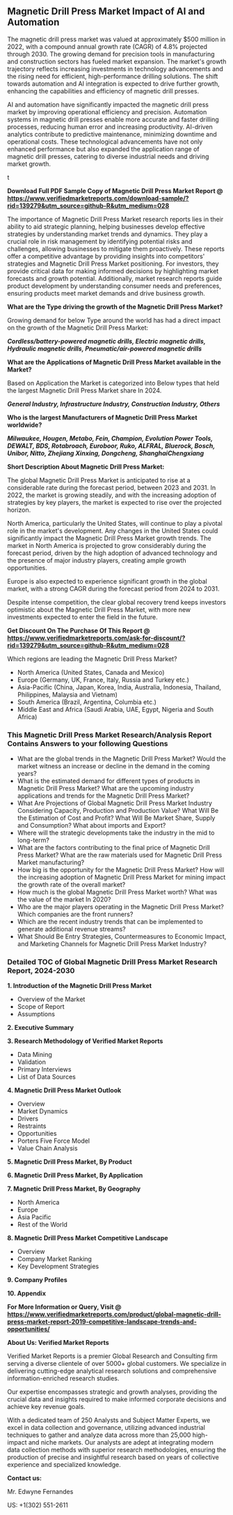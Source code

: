 <h2>Magnetic Drill Press Market Impact of AI and Automation</h2><p>The magnetic drill press market was valued at approximately $500 million in 2022, with a compound annual growth rate (CAGR) of 4.8% projected through 2030. The growing demand for precision tools in manufacturing and construction sectors has fueled market expansion. The market's growth trajectory reflects increasing investments in technology advancements and the rising need for efficient, high-performance drilling solutions. The shift towards automation and AI integration is expected to drive further growth, enhancing the capabilities and efficiency of magnetic drill presses.</p><p>AI and automation have significantly impacted the magnetic drill press market by improving operational efficiency and precision. Automation systems in magnetic drill presses enable more accurate and faster drilling processes, reducing human error and increasing productivity. AI-driven analytics contribute to predictive maintenance, minimizing downtime and operational costs. These technological advancements have not only enhanced performance but also expanded the application range of magnetic drill presses, catering to diverse industrial needs and driving market growth.</p>t</p><p id="" class=""><strong>Download Full PDF Sample Copy of Magnetic Drill Press Market Report @ <a href="https://www.verifiedmarketreports.com/download-sample/?rid=139279&utm_source=github-R&utm_medium=028" target="_blank">https://www.verifiedmarketreports.com/download-sample/?rid=139279&utm_source=github-R&utm_medium=028</a></strong></p><p>The importance of&nbsp;Magnetic Drill Press Market research reports lies in their ability to aid strategic planning, helping businesses develop effective strategies by understanding market trends and dynamics. They play a crucial role in risk management by identifying potential risks and challenges, allowing businesses to mitigate them proactively. These reports offer a competitive advantage by providing insights into competitors' strategies and Magnetic Drill Press Market positioning. For investors, they provide critical data for making informed decisions by highlighting market forecasts and growth potential. Additionally, market research reports guide product development by understanding consumer needs and preferences, ensuring products meet market demands and drive business growth.</p><p><strong>What are the&nbsp;Type driving the growth of the Magnetic Drill Press Market?</strong></p><p id="" class="">Growing demand for below Type around the world has had a direct impact on the growth of the Magnetic Drill Press Market:</p><em><strong>Cordless/battery-powered magnetic drills, Electric magnetic drills, Hydraulic magnetic drills, Pneumatic/air-powered magnetic drills</strong></em></p><strong>What are the&nbsp;Applications&nbsp;of Magnetic Drill Press Market available in the Market?</strong></p><p id="" class="">Based on Application the Market is categorized into Below types that held the largest Magnetic Drill Press Market share In 2024.</p><em><strong>General Industry, Infrastructure Industry, Construction Industry, Others</strong></em></p><strong>Who is the largest Manufacturers of Magnetic Drill Press Market worldwide?</strong></p><p><em><strong>Milwaukee, Hougen, Metabo, Fein, Champion, Evolution Power Tools, DEWALT, BDS, Rotabroach, Euroboor, Ruko, ALFRAL, Bluerock, Bosch, Unibor, Nitto, Zhejiang Xinxing, Dongcheng, ShanghaiChengxiang</strong></em></p><p id="" class=""><strong>Short Description About Magnetic Drill Press Market:</strong></p><p>The global Magnetic Drill Press Market is anticipated to rise at a considerable rate during the forecast period, between 2023 and 2031. In 2022, the market is growing steadily, and with the increasing adoption of strategies by key players, the market is expected to rise over the projected horizon.</p><p>North America, particularly the United States, will continue to play a pivotal role in the market's development. Any changes in the United States could significantly impact the Magnetic Drill Press Market growth trends. The market in North America is projected to grow considerably during the forecast period, driven by the high adoption of advanced technology and the presence of major industry players, creating ample growth opportunities.</p><p>Europe is also expected to experience significant growth in the global market, with a strong CAGR during the forecast period from 2024 to 2031.</p><p>Despite intense competition, the clear global recovery trend keeps investors optimistic about the Magnetic Drill Press Market, with more new investments expected to enter the field in the future.</p><p id="" class=""><strong>Get Discount On The Purchase Of This Report @ <a href="https://www.verifiedmarketreports.com/ask-for-discount/?rid=139279&utm_source=github-R&utm_medium=028" target="_blank">https://www.verifiedmarketreports.com/ask-for-discount/?rid=139279&utm_source=github-R&utm_medium=028</a></strong></p>Which regions are leading the Magnetic Drill Press Market?</p><ul><li>North America (United States, Canada and Mexico)</li><li>Europe (Germany, UK, France, Italy, Russia and Turkey etc.)</li><li>Asia-Pacific (China, Japan, Korea, India, Australia, Indonesia, Thailand, Philippines, Malaysia and Vietnam)</li><li>South America (Brazil, Argentina, Columbia etc.)</li><li>Middle East and Africa (Saudi Arabia, UAE, Egypt, Nigeria and South Africa)</li></ul><h3 id="" class="">This Magnetic Drill Press Market Research/Analysis Report Contains Answers to your following Questions</h3><ul><li>What are the global trends in the Magnetic Drill Press Market? Would the market witness an increase or decline in the demand in the coming years?</li><li>What is the estimated demand for different types of products in Magnetic Drill Press Market? What are the upcoming industry applications and trends for the Magnetic Drill Press Market?</li><li>What Are Projections of Global Magnetic Drill Press Market Industry Considering Capacity, Production and Production Value? What Will Be the Estimation of Cost and Profit? What Will Be Market Share, Supply and Consumption? What about imports and Export?</li><li>Where will the strategic developments take the industry in the mid to long-term?</li><li>What are the factors contributing to the final price of Magnetic Drill Press Market? What are the raw materials used for Magnetic Drill Press Market manufacturing?</li><li>How big is the opportunity for the Magnetic Drill Press Market? How will the increasing adoption of Magnetic Drill Press Market for mining impact the growth rate of the overall market?</li><li>How much is the global Magnetic Drill Press Market worth? What was the value of the market In 2020?</li><li>Who are the major players operating in the Magnetic Drill Press Market? Which companies are the front runners?</li><li>Which are the recent industry trends that can be implemented to generate additional revenue streams?</li><li>What Should Be Entry Strategies, Countermeasures to Economic Impact, and Marketing Channels for Magnetic Drill Press Market Industry?</li></ul><h3 id="" class="">Detailed TOC of Global Magnetic Drill Press Market Research Report, 2024-2030</h3><p id="" class=""><strong>1. Introduction of the Magnetic Drill Press Market</strong></p><ul><li>Overview of the Market</li><li>Scope of Report</li><li>Assumptions</li></ul><p id="" class=""><strong>2. Executive Summary</strong></p><p id="" class=""><strong>3. Research Methodology of Verified Market Reports</strong></p><ul><li>Data Mining</li><li>Validation</li><li>Primary Interviews</li><li>List of Data Sources</li></ul><p id="" class=""><strong>4. Magnetic Drill Press Market Outlook</strong></p><ul><li>Overview</li><li>Market Dynamics</li><li>Drivers</li><li>Restraints</li><li>Opportunities</li><li>Porters Five Force Model</li><li>Value Chain Analysis</li></ul><p id="" class=""><strong>5. Magnetic Drill Press Market, By Product</strong></p><p id="" class=""><strong>6. Magnetic Drill Press Market, By Application</strong></p><p id="" class=""><strong>7. Magnetic Drill Press Market, By Geography</strong></p><ul><li>North America</li><li>Europe</li><li>Asia Pacific</li><li>Rest of the World</li></ul><p id="" class=""><strong>8. Magnetic Drill Press Market Competitive Landscape</strong></p><ul><li>Overview</li><li>Company Market Ranking</li><li>Key Development Strategies</li></ul><p id="" class=""><strong>9. Company Profiles</strong></p><p id="" class=""><strong>10. Appendix</strong></p><p id="" class=""><strong>For More Information or Query, Visit @ <a href="https://www.verifiedmarketreports.com/product/global-magnetic-drill-press-market-report-2019-competitive-landscape-trends-and-opportunities/" target="_blank">https://www.verifiedmarketreports.com/product/global-magnetic-drill-press-market-report-2019-competitive-landscape-trends-and-opportunities/</a></strong></p><p id="" class=""><strong>About Us: Verified Market Reports</strong></p><p id="" class="">Verified Market Reports is a premier Global Research and Consulting firm serving a diverse clientele of over 5000+ global customers. We specialize in delivering cutting-edge analytical research solutions and comprehensive information-enriched research studies.</p><p id="" class="">Our expertise encompasses strategic and growth analyses, providing the crucial data and insights required to make informed corporate decisions and achieve key revenue goals.</p><p id="" class="">With a dedicated team of 250 Analysts and Subject Matter Experts, we excel in data collection and governance, utilizing advanced industrial techniques to gather and analyze data across more than 25,000 high-impact and niche markets. Our analysts are adept at integrating modern data collection methods with superior research methodologies, ensuring the production of precise and insightful research based on years of collective experience and specialized knowledge.</p><p id="" class=""><strong>Contact us:</strong></p><p id="" class="">Mr. Edwyne Fernandes</p><p id="" class="">US: +1(302) 551-2611</p>